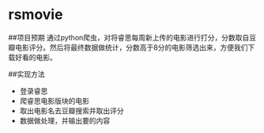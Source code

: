 rsmovie
=======
##项目预期
通过python爬虫，对将睿思每周新上传的电影进行打分，分数取自豆瓣电影评分。然后将最终数据做统计，分数高于8分的电影筛选出来，方便我们下载好看的电影。

##实现方法
 * 登录睿思
 * 爬睿思电影版块的电影
 * 取出电影名去豆瓣搜索并取出评分
 * 数据做处理，并输出要的内容




